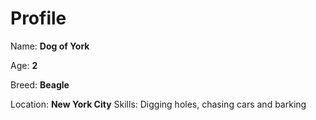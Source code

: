 # Profile

Name: **Dog of York**

Age: **2**

Breed: **Beagle**

Location: **New York City**
Skills: Digging holes, chasing cars and barking
